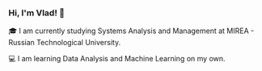 ### Hi, I'm Vlad! 👋

🎓 I am currently studying Systems Analysis and Management at MIREA - Russian Technological University.

💻 I am learning Data Analysis and Machine Learning on my own.
